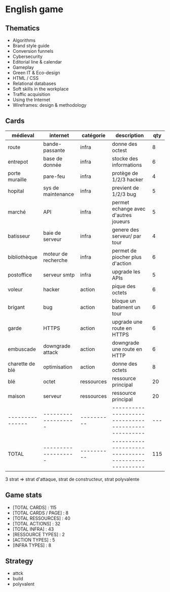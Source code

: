 # English game

## Thematics

- Algorithms
- Brand style guide
- Conversion funnels
- Cybersecurity
- Editorial line & calendar
- Gameplay
- Green IT & Eco-design
- HTML / CSS
- Relational databases
- Soft skills in the workplace
- Traffic acquisition
- Using the Internet
- Wireframes: design & methodology

## Cards

| médieval        | internet            | catégorie  | description                                        | qty |
| --------------- | ------------------- | ---------- | -------------------------------------------------- | --- |
| route           | bande-passante      | infra      | donne des octest                                   | 8   |
| entrepot        | base de donnée      | infra      | stocke des informations                            | 6   |
| porte muraille  | pare-feu            | infra      | protège de 1/2/3 hacker                            | 4   |
| hopital         | sys de maintenance  | infra      | previent de 1/2/3 bug                              | 5   |
| marché          | API                 | infra      | permet echange avec d'autres joueurs               | 5   |
| batisseur       | baie de serveur     | infra      | genere des serveur/ par tour                       | 4   |
| bibliothèque    | moteur de recherche | infra      | permet de piocher plus d'action                    | 6   |
| postoffice      | serveur smtp        | infra      | upgrade les APIs                                   | 5   |
| voleur          | hacker              | action     | pique des octets                                   | 6   |
| brigant         | bug                 | action     | bloque un batiment un tour                         | 6   |
| garde           | HTTPS               | action     | upgrade une route en HTTPS                         | 6   |
| embuscade       | downgrade attack    | action     | downgrade une route en HTTP                        | 6   |
| charette de blé | optimisation        | action     | donne des octets                                   | 8   |
| blé             | octet               | ressources | ressource principal                                | 20  |
| maison          | serveur             | ressources | ressource principal                                | 20  |
| --------------- | ------------------- | ---------- | -------------------------------------------------- | --- |
| TOTAL           | ------------------- | ---------- | -------------------------------------------------- | 115 |

3 strat => strat d'attaque, strat de constructeur, strat polyvalente

## Game stats

- [TOTAL CARDS] : 115
- [TOTAL CARDS / PAGE] : 8
- [TOTAL RESSOURCES] : 40
- [TOTAL ACTIONS] : 32
- [TOTAL INFRA] : 43
- [RESSOURCE TYPES] : 2
- [ACTION TYPES] : 5
- [INFRA TYPES] : 8

## Strategy

- attck
- build
- polyvalent
